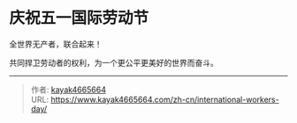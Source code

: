 # 庆祝五一国际劳动节


全世界无产者，联合起来！
<!--more-->
共同捍卫劳动者的权利，为一个更公平更美好的世界而奋斗。


---

> 作者: [kayak4665664](https://github.com/kayak4665664)  
> URL: https://www.kayak4665664.com/zh-cn/international-workers-day/  

